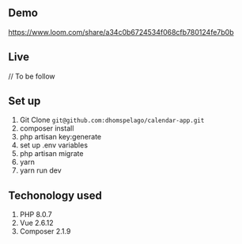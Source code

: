## Demo
https://www.loom.com/share/a34c0b6724534f068cfb780124fe7b0b

## Live 
// To be follow


## Set up
1. Git Clone `git@github.com:dhomspelago/calendar-app.git`
2. composer install
3. php artisan key:generate
4. set up .env variables
5. php artisan migrate
6. yarn
7. yarn run dev 

## Techonology used
1. PHP 8.0.7
2. Vue 2.6.12
3. Composer 2.1.9

